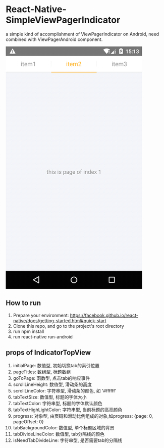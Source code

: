# React-Native-SimpleViewPagerIndicator
a simple kind of accomplishment of ViewPagerIndicator on Android, need combined with ViewPagerAndroid component.

 ![image](https://github.com/zhqchen/React-Native-SimpleViewPagerIndicator/raw/master/screenshots/result.png)

##  How to run 
1. Prepare your environment: https://facebook.github.io/react-native/docs/getting-started.html#quick-start
2. Clone this repo, and go to the project's root directory
3. run npm install
4. run react-native run-android

## props of IndicatorTopView
1. initialPage: 数值型, 初始切换tab的索引位置
2. pageTitles: 数组型, 标题数组
3. goToPage: 函数型, 点击tab的响应事件
4. scrollLineHeight: 数值型, 滑动条的高度
5. scrollLineColor: 字符串型, 滑动条的颜色, 如 '#ffffff'
6. tabTextSize: 数值型, 标题的字体大小
7. tabTextColor: 字符串型, 标题的字体默认颜色
8. tabTextHighLightColor: 字符串型, 当前标题的高亮颜色
9. progress: 对象型, 由页码和滑动比例组成的对象,如progress: {page: 0, pageOffset: 0}
10. tabBackgroundColor: 数值型, 单个标题区域的背景
11. tabDivideLineColor: 数值型, tab分隔线的颜色
12. isNeedTabDivideLine: 字符串型, 是否需要tab的分隔线